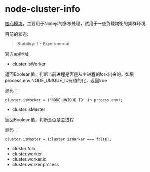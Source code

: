 node-cluster-info
================

[核心模块](https://github.com/joyent/node/blob/master/lib/cluster.js)，主要用于Nodejs的多核处理，试用于一些负载均衡的集群环境

目前的状态:

> Stability: 1 - Experimental

[官方api地址](http://nodejs.cn/api/cluster#cluster_cluster_settings)

* cluster.isWorker

返回Boolean值，判断当前进程是否是从主进程的fork出来的，如果process.env.NODE_UNIQUE_ID有值的化，返回true

源码：

```shell
cluster.isWorker = ('NODE_UNIQUE_ID' in process.env);
```

* cluster.isMaster

返回Boolean值，判断是否是主进程

源码：

```shell
cluster.isMaster = (cluster.isWorker === false);
```



* cluster.fork
* cluster.worker
* cluster.worker.id
* cluster.worker.process




